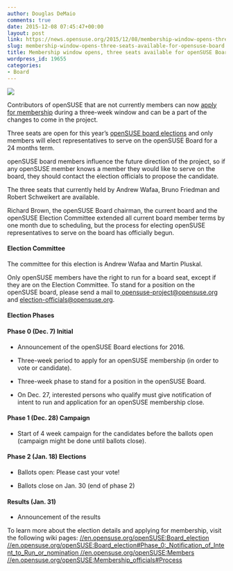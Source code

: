 ```yaml
---
author: Douglas DeMaio
comments: true
date: 2015-12-08 07:45:47+00:00
layout: post
link: https://news.opensuse.org/2015/12/08/membership-window-opens-three-seats-available-for-opensuse-board/
slug: membership-window-opens-three-seats-available-for-opensuse-board
title: Membership window opens, three seats available for openSUSE Board
wordpress_id: 19655
categories:
- Board
---
```


![](//www.esw.gtorg.gatech.edu/wp-content/uploads/vote-for-me-nt3jey.jpg)

Contributors of openSUSE that are not currently members can now [apply for membership](https://en.opensuse.org/openSUSE:Membership_officials#Process) during a three-week window and can be a part of the changes to come in the project.

Three seats are open for this year’s [openSUSE board elections](https://en.opensuse.org/openSUSE:Board_election) and only members will elect representatives to serve on the openSUSE Board for a 24 months term.

openSUSE board members influence the future direction of the project, so if any openSUSE member knows a member they would like to serve on the board, they should contact the election officials to propose the candidate.

The three seats that currently held by Andrew Wafaa, Bruno Friedman and Robert Schweikert are available.

Richard Brown, the openSUSE Board chairman, the current board and the openSUSE Election Committee extended all current board member terms by one month due to scheduling, but the process for electing openSUSE representatives to serve on the board has officially begun.


#### Election Committee


The committee for this election is Andrew Wafaa and Martin Pluskal.

Only openSUSE members have the right to run for a board seat, except if they are on the Election Committee. To stand for a position on the openSUSE board, please send a mail to[ opensuse-project@opensuse.org](https://imap.suse.de/horde/imp/message.php?mailbox=INBOX&index=1383#) and [election-officials@opensuse.org](mailto:election-officials@opensuse.org).


#### Election Phases




#### **Phase 0 (Dec. 7) Initial**





	
  * Announcement of the openSUSE Board elections for 2016.

	
  * Three-week period to apply for an openSUSE membership (in order to vote or candidate).

	
  * Three-week phase to stand for a position in the openSUSE Board.

	
  * On Dec. 27, interested persons who qualify must give notification of intent to run and application for an openSUSE membership close.




#### **Phase 1 (Dec. 28) Campaign**





	
  * Start of 4 week campaign for the candidates before the ballots open (campaign might be done until ballots close).




#### **Phase 2 (Jan. 18) Elections**





	
  * Ballots open: Please cast your vote!

	
  * Ballots close on Jan. 30 (end of phase 2)




#### **Results (Jan. 31)**





	
  * Announcement of the results


To learn more about the election details and applying for membership, visit the following wiki pages:
[//en.opensuse.org/openSUSE:Board_election
](//en.opensuse.org/openSUSE:Board_election)[//en.opensuse.org/openSUSE:Board_election#Phase_0:_Notification_of_Intent_to_Run_or_nomination
](//en.opensuse.org/openSUSE:Board_election#Phase_0:_Notification_of_Intent_to_Run_or_nomination)[//en.opensuse.org/openSUSE:Members
](//en.opensuse.org/openSUSE:Members)[//en.opensuse.org/openSUSE:Membership_officials#Process](//en.opensuse.org/openSUSE:Membership_officials#Process)
